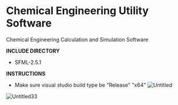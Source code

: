 # Chemical Engineering Utility Software
Chemical Engineering Calculation and Simulation Software

**INCLUDE DIRECTORY**
- SFML-2.5.1

**INSTRUCTIONS**
- Make sure visual studio build type be "Release" "x64"
![Untitled](https://user-images.githubusercontent.com/48857076/183417435-02753fff-24b0-4fa2-8063-07b88abd5e53.png)


![Untitled33](https://user-images.githubusercontent.com/48857076/183526775-3bf374e0-97bf-4506-8b2a-87465d7d64ee.png)

